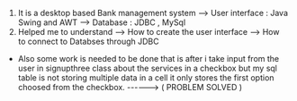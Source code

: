 1. It is a desktop based Bank management system 
  --> User interface : Java Swing and AWT 
  --> Database : JDBC , MySql
2. Helped me to understand
  --> How to create the user interface
  --> How to connect to Databses through JDBC
 
* Also some work is needed to be done that is after i take input from the user in signupthree class about the services in a checkbox but my sql table is not storing multiple data in a cell it only stores the first option choosed from the checkbox. ------>  ( PROBLEM SOLVED )   

